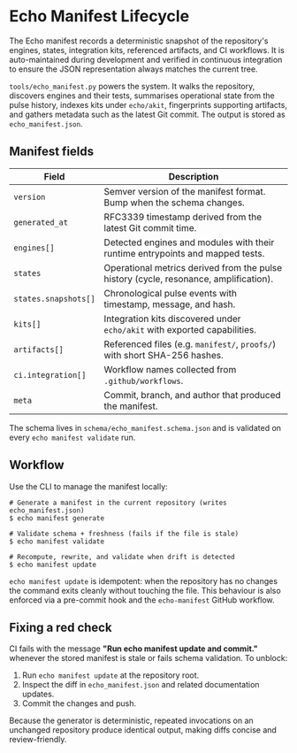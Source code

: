 # Echo Manifest Lifecycle

The Echo manifest records a deterministic snapshot of the repository's engines,
states, integration kits, referenced artifacts, and CI workflows. It is
auto-maintained during development and verified in continuous integration to
ensure the JSON representation always matches the current tree.

`tools/echo_manifest.py` powers the system. It walks the repository, discovers
engines and their tests, summarises operational state from the pulse history,
indexes kits under `echo/akit`, fingerprints supporting artifacts, and gathers
metadata such as the latest Git commit. The output is stored as
`echo_manifest.json`.

## Manifest fields

| Field | Description |
| --- | --- |
| `version` | Semver version of the manifest format. Bump when the schema changes. |
| `generated_at` | RFC3339 timestamp derived from the latest Git commit time. |
| `engines[]` | Detected engines and modules with their runtime entrypoints and mapped tests. |
| `states` | Operational metrics derived from the pulse history (cycle, resonance, amplification). |
| `states.snapshots[]` | Chronological pulse events with timestamp, message, and hash. |
| `kits[]` | Integration kits discovered under `echo/akit` with exported capabilities. |
| `artifacts[]` | Referenced files (e.g. `manifest/`, `proofs/`) with short SHA-256 hashes. |
| `ci.integration[]` | Workflow names collected from `.github/workflows`. |
| `meta` | Commit, branch, and author that produced the manifest. |

The schema lives in `schema/echo_manifest.schema.json` and is validated on every
`echo manifest validate` run.

## Workflow

Use the CLI to manage the manifest locally:

```shell
# Generate a manifest in the current repository (writes echo_manifest.json)
$ echo manifest generate

# Validate schema + freshness (fails if the file is stale)
$ echo manifest validate

# Recompute, rewrite, and validate when drift is detected
$ echo manifest update
```

`echo manifest update` is idempotent: when the repository has no changes the
command exits cleanly without touching the file. This behaviour is also enforced
via a pre-commit hook and the `echo-manifest` GitHub workflow.

## Fixing a red check

CI fails with the message **"Run echo manifest update and commit."** whenever
the stored manifest is stale or fails schema validation. To unblock:

1. Run `echo manifest update` at the repository root.
2. Inspect the diff in `echo_manifest.json` and related documentation updates.
3. Commit the changes and push.

Because the generator is deterministic, repeated invocations on an unchanged
repository produce identical output, making diffs concise and review-friendly.
